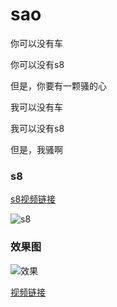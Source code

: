 # sao
你可以没有车

你可以没有s8

但是，你要有一颗骚的心

我可以没有车

我可以没有s8

但是，我骚啊



### s8

[s8视频链接](https://raw.githubusercontent.com/android-notes/coolview/master/s8.mp4)


![s8](https://github.com/android-notes/coolview/blob/master/s8.gif?raw=true)


### 效果图
![效果](https://github.com/android-notes/sao/blob/master/sao.gif?raw=true)

[视频链接](https://raw.githubusercontent.com/android-notes/sao/master/sao.mov)

 
